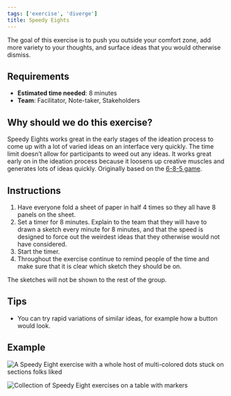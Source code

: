 ```yaml
---
tags: ['exercise', 'diverge']
title: Speedy Eights
---
```


The goal of this exercise is to push you outside your comfort zone, add more
variety to your thoughts, and surface ideas that you would otherwise dismiss.

## Requirements

- **Estimated time needed**: 8 minutes
- **Team**: Facilitator, Note-taker, Stakeholders

## Why should we do this exercise?

Speedy Eights works great in the early stages of the ideation process to come
up with a lot of varied ideas on an interface very quickly. The time limit
doesn’t allow for participants to weed out any ideas. It works great early on
in the ideation process because it loosens up creative muscles and generates
lots of ideas quickly. Originally based on the [6-8-5 game](https://gamestorming.com/6-8-5s/).

## Instructions

1. Have everyone fold a sheet of paper in half 4 times so they all have 8 panels on the sheet.
2. Set a timer for 8 minutes. Explain to the team that they will have to drawn a sketch every minute for 8 minutes, and that the speed is designed to force out the weirdest ideas that they otherwise would not have considered.
3. Start the timer.
4. Throughout the exercise continue to remind people of the time and make sure that it is clear which sketch they should be on.

The sketches will not be shown to the rest of the group.

## Tips

- You can try rapid variations of similar ideas, for example how a button would look.

## Example
![A Speedy Eight exercise with a whole host of multi-colored dots stuck on sections folks liked](/images/exercises/speedy-eights-digital.png)

![Collection of Speedy Eight exercises on a table with markers](/images/exercises/speedy-eights.jpeg)
